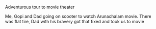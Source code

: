 Adventurous tour to movie theater
<!--more-->
Me, Gopi and Dad going on scooter to watch Arunachalam movie. There was flat tire, Dad with his bravery got that fixed and took us to movie